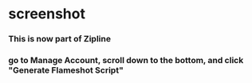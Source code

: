 # screenshot

### **This is now part of Zipline**  
### go to Manage Account, scroll down to the bottom, and click "Generate Flameshot Script"
